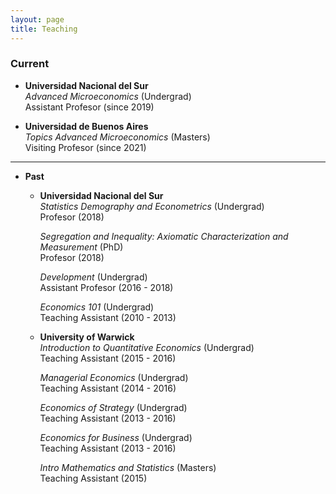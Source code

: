 ```yaml
---
layout: page
title: Teaching
---
```


### Current
- **Universidad Nacional del Sur**  
_Advanced Microeconomics_ (Undergrad)  
Assistant Profesor (since 2019)
  
- **Universidad de Buenos Aires**  
_Topics Advanced Microeconomics_ (Masters)  
Visiting Profesor (since 2021)
  
***

- **Past**
  - **Universidad Nacional del Sur**  
    _Statistics Demography and Econometrics_ (Undergrad)  
    Profesor (2018)
    
    _Segregation and Inequality: Axiomatic Characterization and Measurement_ (PhD)  
    Profesor (2018)

    _Development_ (Undergrad)  
    Assistant Profesor (2016 - 2018)
  
    _Economics 101_ (Undergrad)  
    Teaching Assistant (2010 - 2013)
    
  - **University of Warwick**  
    _Introduction to Quantitative Economics_ (Undergrad)  
    Teaching Assistant (2015 - 2016)
    
    _Managerial Economics_ (Undergrad)  
    Teaching Assistant (2014 - 2016)
    
    _Economics of Strategy_ (Undergrad)  
    Teaching Assistant (2013 - 2016)
    
    _Economics for Business_ (Undergrad)  
    Teaching Assistant (2013 - 2016)
    
    _Intro Mathematics and Statistics_ (Masters)  
    Teaching Assistant (2015)

